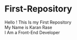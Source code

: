 # First-Repository
Hello ! This Is my First Repository
<br>
My Name is Karan Rase
<br>
I Am a Front-End Developer
